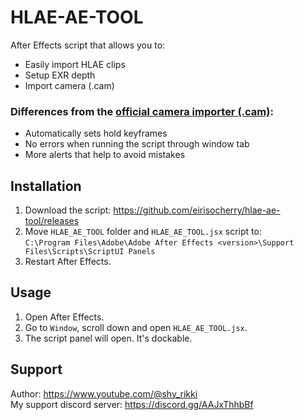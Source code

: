 # HLAE-AE-TOOL
After Effects script that allows you to:
- Easily import HLAE clips
- Setup EXR depth
- Import camera (.cam) 

### Differences from the [official camera importer (.cam)](https://github.com/xNWP/HLAE-CamIO-To-AE/releases):  
- Automatically sets hold keyframes  
- No errors when running the script through window tab  
- More alerts that help to avoid mistakes  

## Installation
1. Download the script: https://github.com/eirisocherry/hlae-ae-tool/releases  
2. Move `HLAE_AE_TOOL` folder and `HLAE_AE_TOOL.jsx` script to:  
`C:\Program Files\Adobe\Adobe After Effects <version>\Support Files\Scripts\ScriptUI Panels`  
3. Restart After Effects.  

## Usage
1. Open After Effects.  
2. Go to `Window`, scroll down and open `HLAE_AE_TOOL.jsx`.  
3. The script panel will open. It's dockable.  

## Support
Author: https://www.youtube.com/@shy_rikki  
My support discord server: https://discord.gg/AAJxThhbBf  
